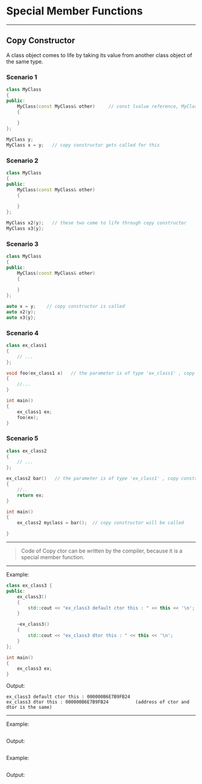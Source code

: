 # Special Member Functions
---
## Copy Constructor

A class object comes to life by taking its value from another class object of the same type.

### Scenario 1

```cpp
class MyClass 
{
public:
    MyClass(const MyClass& other)     // const lvalue reference, MyClass& reference to x, 'other' is to y.
    {
        
    }
};

MyClass y;
MyClass x = y;   // copy constructor gets called for this
```

### Scenario 2
```cpp
class MyClass 
{
public:
    MyClass(const MyClass& other)
    {
        
    }
};

MyClass x2(y);   // these two come to life through copy constructor
MyClass x3{y};
```

### Scenario 3
```cpp
class MyClass 
{
public:
    MyClass(const MyClass& other)
    {
        
    }
};

auto x = y;    // copy constructor is called
auto x2(y);   
auto x3{y};
```

### Scenario 4
```cpp
class ex_class1
{
    // ...
};

void foo(ex_class1 x)   // the parameter is of type 'ex_class1' , copy constructor will be called 
{
    //...
}

int main()
{
    ex_class1 ex;
    foo(ex);
}
```

### Scenario 5

```cpp
class ex_class2
{
    // ...
};

ex_class2 bar()   // the parameter is of type 'ex_class1' , copy constructor will be called 
{   
    //..
    return ex;
}

int main()
{
    ex_class2 myclass = bar();  // copy constructor will be called 

}
```
---
> Code of Copy ctor can be written by the compiler, because it is a special member function.
---

Example:
```cpp
class ex_class3 {
public: 
    ex_class3()
    {
        std::cout << "ex_class3 default ctor this : " << this << '\n';
    }

    ~ex_class3()
    {
        std::cout << "ex_class3 dtor this : " << this << '\n';
    }
};

int main()
{
    ex_class3 ex;
}
```
Output:
```
ex_class3 default ctor this : 000000B6E7B9FB24
ex_class3 dtor this : 000000B6E7B9FB24          (address of ctor and dtor is the same)
```
---


Example:
```cpp

```
Output:
```

```




Example:
```cpp

```
Output:
```

```
